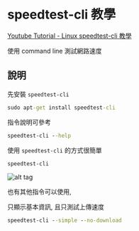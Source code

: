 # speedtest-cli 教學

[Youtube Tutorial - Linux speedtest-cli 教學](https://youtu.be/qOJdGSxHj6Q)

使用 command line 測試網路速度

## 說明

先安裝 `speedtest-cli`

```cmd
sudo apt-get install speedtest-cli
```

指令說明可參考

```cmd
speedtest-cli --help
```

使用 `speedtest-cli` 的方式很簡單

```cmd
speedtest-cli
```

![alt tag](https://i.imgur.com/bloPnpf.png)

也有其他指令可以使用,

只顯示基本資訊, 且只測試上傳速度

```cmd
speedtest-cli --simple --no-download
```
